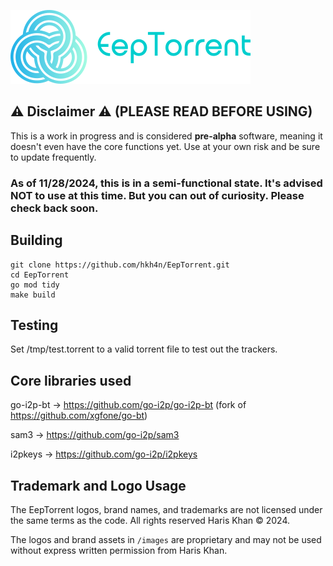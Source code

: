 ![Alt text](images/EepTorrentLogo.png)

## ⚠️ Disclaimer ⚠️ (PLEASE READ BEFORE USING)
This is a work in progress and is considered **pre-alpha** software, meaning it doesn't even have the core functions yet. Use at your own risk and be sure to update frequently.

### As of 11/28/2024, this is in a semi-functional state. It's advised NOT to use at this time. But you can out of curiosity. Please check back soon.

## Building

```shell
git clone https://github.com/hkh4n/EepTorrent.git
cd EepTorrent
go mod tidy
make build
```

## Testing

Set /tmp/test.torrent to a valid torrent file to test out the trackers.

## Core libraries used

go-i2p-bt -> https://github.com/go-i2p/go-i2p-bt (fork of https://github.com/xgfone/go-bt)

sam3 -> https://github.com/go-i2p/sam3

i2pkeys -> https://github.com/go-i2p/i2pkeys

## Trademark and Logo Usage

The EepTorrent logos, brand names, and trademarks are not licensed under the same terms as the code. All rights reserved Haris Khan © 2024.

The logos and brand assets in `/images` are proprietary and may not be used without express written permission from Haris Khan.